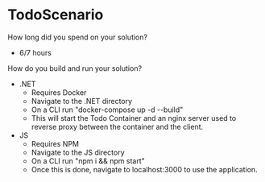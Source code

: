 # TodoScenario


How long did you spend on your solution?
- 6/7 hours

How do you build and run your solution?
* .NET
  * Requires Docker
  * Navigate to the .NET directory
  * On a CLI run "docker-compose up -d --build"
  * This will start the Todo Container and an nginx server used to reverse proxy between the container and the client.
* JS
  * Requires NPM
  * Navigate to the JS directory
  * On a CLI run "npm i && npm start"
  * Once this is done, navigate to localhost:3000 to use the application.
